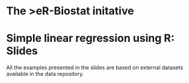 # The >eR-Biostat initative
# Simple linear regression using R: Slides
All the  examples presented in the slides are based on external datasets available in the data repository.
